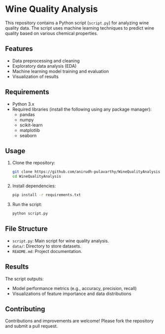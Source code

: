 
# Wine Quality Analysis

This repository contains a Python script (`script.py`) for analyzing wine quality data. The script uses machine learning techniques to predict wine quality based on various chemical properties.

## Features

- Data preprocessing and cleaning
- Exploratory data analysis (EDA)
- Machine learning model training and evaluation
- Visualization of results

## Requirements

- Python 3.x
- Required libraries (install the following using any package manager):
    - pandas
    - numpy
    - scikit-learn
    - matplotlib
    - seaborn

## Usage

1. Clone the repository:
     ```bash
     git clone https://github.com/anirudh-pulavarthy/WineQualityAnalysis.git
     cd WineQualityAnalysis
     ```

2. Install dependencies:
     ```bash
     pip install -r requirements.txt
     ```

3. Run the script:
     ```bash
     python script.py
     ```

## File Structure

- `script.py`: Main script for wine quality analysis.
- `data/`: Directory to store datasets.
- `README.md`: Project documentation.

## Results

The script outputs:
- Model performance metrics (e.g., accuracy, precision, recall)
- Visualizations of feature importance and data distributions

## Contributing

Contributions and improvements are welcome! Please fork the repository and submit a pull request.

